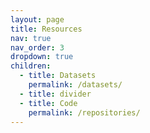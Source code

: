 ```yaml
---
layout: page
title: Resources
nav: true
nav_order: 3
dropdown: true
children:
  - title: Datasets
    permalink: /datasets/
  - title: divider
  - title: Code
    permalink: /repositories/
---
```

